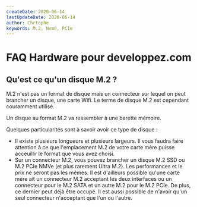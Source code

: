 ```yaml
---
createDate: 2020-06-14
lastUpdateDate: 2020-06-14
author: Chrtophe
keywords: M.2, Nvme, PCIe
---
```


# FAQ Hardware pour developpez.com

## Qu'est ce qu'un disque M.2 ?

M.2 n'est pas un format de disque mais un connecteur sur lequel on peut brancher un disque, une carte Wifi. Le terme de disque M.2 est cependant couramment utilisé.

Un disque au format M.2 va ressembler à une barette mémoire.

Quelques particularités sont à savoir avoir ce type de disque :

* Il existe plusieurs longueurs et plusieurs largeurs. Il vous faudra faire attention à ce que l'emplacement M.2 de votre carte mère puisse acceuillir le format que vous avez choisi.
* Sur un connecteur M.2, vous pouvez brancher un disque M.2 SSD ou M.2 PCIe NMVe (et plus rarement Ultra M.2). Les performances et le prix ne seront pas les mêmes. Il est d'ailleurs possible qu'une carte mère ait un connecteur M.2 acceptant les deux interfaces ou un connecteur pour le M.2 SATA et un autre M.2 pour le M.2 PCIe. De plus, ce dernier peut déjà être occupé. Il est aussi possible de n'avoir qu'un seul connecteur n'acceptant que l'un ou l'autre.

